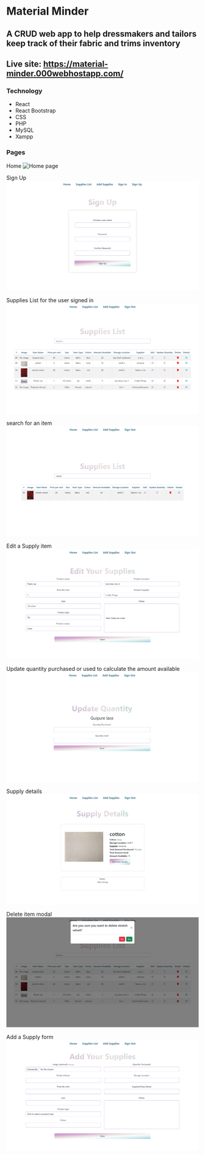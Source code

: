 # Material Minder

## A CRUD web app to help dressmakers and tailors keep track of their fabric and trims inventory

## Live site: https://material-minder.000webhostapp.com/

### Technology
- React
- React Bootstrap
- CSS
- PHP
- MySQL
- Xampp

### Pages

Home
![Home page](/readMe-images/home.png)

Sign Up
![Sign Up](/readMe-images/signUp.png)

Supplies List for the user signed in
![supplies](/readMe-images/suppliesList.png)

search for an item
![Search Bar](/readMe-images/search.png)

Edit a Supply item
![edit page](/readMe-images/edit.png)

Update quantity purchased or used to calculate the amount available
![update quantity page](/readMe-images/update.png)

Supply details
![supply details page](/readMe-images/details.png)

Delete item modal
![delete modal](/readMe-images/delete.png)

Add a Supply form
![supply page](/readMe-images/add.png)

